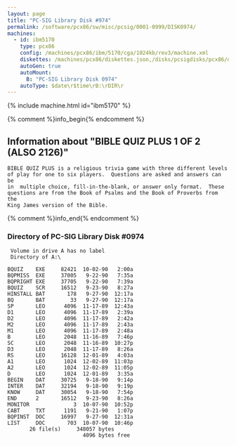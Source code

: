 ```yaml
---
layout: page
title: "PC-SIG Library Disk #974"
permalink: /software/pcx86/sw/misc/pcsig/0001-0999/DISK0974/
machines:
  - id: ibm5170
    type: pcx86
    config: /machines/pcx86/ibm/5170/cga/1024kb/rev3/machine.xml
    diskettes: /machines/pcx86/diskettes.json,/disks/pcsigdisks/pcx86/diskettes.json
    autoGen: true
    autoMount:
      B: "PC-SIG Library Disk 0974"
    autoType: $date\r$time\rB:\rDIR\r
---
```


{% include machine.html id="ibm5170" %}

{% comment %}info_begin{% endcomment %}

## Information about "BIBLE QUIZ PLUS 1 OF 2 (ALSO 2126)"

    BIBLE QUIZ PLUS is a religious trivia game with three different levels
    of play for one to six players.  Questions are asked and answers can be
    in  multiple choice, fill-in-the-blank, or answer only format.  These
    questions are from the Book of Psalms and the Book of Proverbs from the
    King James version of the Bible.
{% comment %}info_end{% endcomment %}


### Directory of PC-SIG Library Disk #0974

     Volume in drive A has no label
     Directory of A:\

    BQUIZ    EXE     82421  10-02-90   2:00a
    BQPMISS  EXE     37005   9-22-90   7:35a
    BQPRIGHT EXE     37705   9-22-90   7:39a
    BQUIZ    SCR     16512   9-23-90   8:27a
    HINSTALL BAT       178   9-27-90  12:17a
    BQ       BAT        33   9-27-90  12:17a
    SP       LEO      4096  11-17-89  12:43a
    D1       LEO      4096  11-17-89   2:39a
    D2       LEO      4096  11-17-89   2:42a
    M2       LEO      4096  11-17-89   2:43a
    M1       LEO      4096  11-17-89   2:48a
    B        LEO      2048  11-16-89   7:46p
    SC       LEO      2048  11-16-89  10:27p
    D3       LEO      2048  11-17-89   8:26a
    RS       LEO     16128  12-01-89   4:03a
    A1       LEO      1024  12-02-89  11:03p
    A2       LEO      1024  12-02-89  11:05p
    D        LEO      1024  12-01-89   3:35a
    BEGIN    DAT     30725   9-18-90   9:14p
    INTER    DAT     32194   9-18-90   9:19p
    KNOW     DAT     30054   9-18-90   7:54p
    END      2       16512   9-23-90   8:26a
    MONITOR              3  10-07-90  10:52p
    CABT     TXT      1191   9-21-90   1:07p
    BQPINST  DOC     16997   9-27-90  12:31a
    LIST     DOC       703  10-07-90  10:46p
           26 file(s)     348057 bytes
                            4096 bytes free
